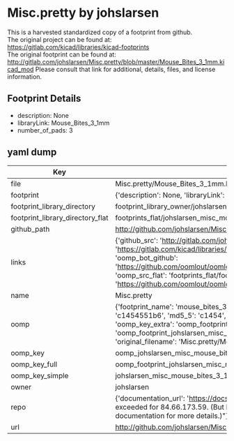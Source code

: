# Misc.pretty by johslarsen  
This is a harvested standardized copy of a footprint from github.  
The original project can be found at:  
https://gitlab.com/kicad/libraries/kicad-footprints  
The original footprint can be found at:
http://gitlab.com/johslarsen/Misc.pretty/blob/master/Mouse_Bites_3_1mm.kicad_mod
Please consult that link for additional, details, files, and license information.  
## Footprint Details
* description: None  
* libraryLink: Mouse_Bites_3_1mm  
* number_of_pads: 3  
## yaml dump  
| Key | Value |  
| --- | --- |  
| file | Misc.pretty/Mouse_Bites_3_1mm.kicad_mod |  
| footprint | {'description': None, 'libraryLink': 'Mouse_Bites_3_1mm', 'number_of_pads': 3} |  
| footprint_library_directory | footprint_library_owner/johslarsen_Misc.pretty |  
| footprint_library_directory_flat | footprints_flat/johslarsen_misc_mouse_bites_3_1mm/working |  
| github_path | http://github.com/johslarsen/Misc.pretty/blob/master/Mouse_Bites_3_1mm.kicad_mod |  
| links | {'github_src': 'http://gitlab.com/johslarsen/Misc.pretty/blob/master/Mouse_Bites_3_1mm.kicad_mod', 'github_src_repo': 'https://gitlab.com/kicad/libraries/kicad-footprints', 'oomp_bot': 'footprints/johslarsen_misc_mouse_bites_3_1mm/working', 'oomp_bot_github': 'https://github.com/oomlout/oomlout_oomp_footprint_bot/tree/main/footprints/johslarsen_misc_mouse_bites_3_1mm/working', 'oomp_src_flat': 'footprints_flat/footprints_flat/johslarsen_misc_mouse_bites_3_1mm/working', 'oomp_src_flat_github': 'https://github.com/oomlout/oomlout_oomp_footprint_src/tree/main/footprints_flat/johslarsen_misc_mouse_bites_3_1mm/working'} |  
| name | Misc.pretty |  
| oomp | {'footprint_name': 'mouse_bites_3_1mm', 'library_name': 'misc', 'md5': 'c1454551b6ede54d78282598acd381a3', 'md5_10': 'c1454551b6', 'md5_5': 'c1454', 'md5_6': 'c14545', 'oomp_key': 'oomp_johslarsen_misc_mouse_bites_3_1mm', 'oomp_key_extra': 'oomp_footprint_johslarsen_misc_mouse_bites_3_1mm', 'oomp_key_full': 'oomp_footprint_johslarsen_misc_mouse_bites_3_1mm_c14545', 'oomp_key_simple': 'johslarsen_misc_mouse_bites_3_1mm', 'original_filename': 'Misc.pretty/Mouse_Bites_3_1mm.kicad_mod', 'owner_name': 'johslarsen'} |  
| oomp_key | oomp_johslarsen_misc_mouse_bites_3_1mm |  
| oomp_key_full | oomp_footprint_johslarsen_misc_mouse_bites_3_1mm |  
| oomp_key_simple | johslarsen_misc_mouse_bites_3_1mm |  
| owner | johslarsen |  
| repo | {'documentation_url': 'https://docs.github.com/rest/overview/resources-in-the-rest-api#rate-limiting', 'message': "API rate limit exceeded for 84.66.173.59. (But here's the good news: Authenticated requests get a higher rate limit. Check out the documentation for more details.)"} |  
| url | http://github.com/johslarsen/Misc.pretty |  

